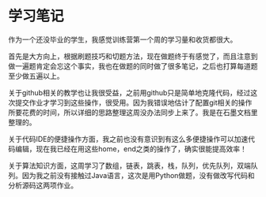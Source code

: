 # 学习笔记

作为一个还没毕业的学生，我感觉训练营第一个周的学习量和收货都很大。

首先是大方向上，根据刷题技巧和切题方法，现在做题终于有感觉了，而且注意到做一遍题肯定会忘这个事实，我也在做题的同时做了很多笔记，之后也打算每道题至少做五遍以上。

关于github相关的教学也让我很受益，之前用github只是简单地克隆代码，经过这次提交作业才学习到这些操作，很受用。因为我错误地估计了配置git相关的操作所要花费的时间，所以详细的思路整理这周没办法同步上来了。我是在石墨文档里整理的。

关于代码IDE的便捷操作方面，我之前也没有意识到有这么多便捷操作可以加速代码编辑，现在我已经在用这些home，end之类的操作了，确实很能提高效率！

关于算法知识方面，这周学习了数组，链表，跳表，栈，队列，优先队列，双端队列。因为我之前没有接触过Java语言，这次是用Python做题，没有做改写代码和分析源码这两项作业。





